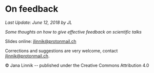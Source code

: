 # On feedback
_Last Update: June 12, 2018 by JL_

_Some thoughts on how to give effective feedback on scientific talks_

Slides online: <a href="ADDLINK">jlinnik@protonmail.ch</a>

Corrections and suggestions are very welcome, contact <a href="mailto:jlinnik@protonmail.ch">jlinnik@protonmail.ch</a>.

&copy; Jana Linnik -- published under the Creative Commons Attribution 4.0
